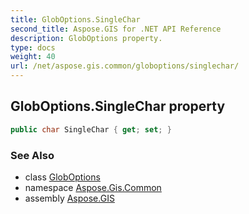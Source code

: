 ```yaml
---
title: GlobOptions.SingleChar
second_title: Aspose.GIS for .NET API Reference
description: GlobOptions property. 
type: docs
weight: 40
url: /net/aspose.gis.common/globoptions/singlechar/
---
```

## GlobOptions.SingleChar property

```csharp
public char SingleChar { get; set; }
```

### See Also

* class [GlobOptions](../)
* namespace [Aspose.Gis.Common](../../globoptions/)
* assembly [Aspose.GIS](../../../)


